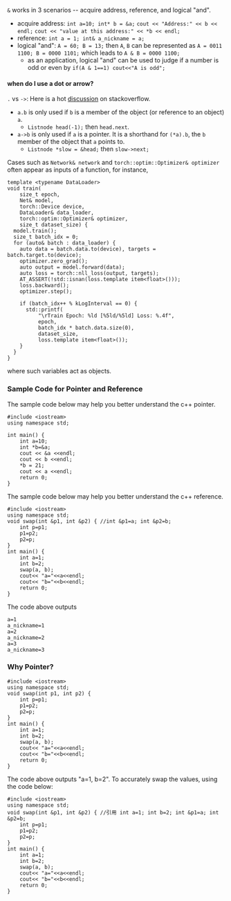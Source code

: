`&` works in 3 scenarios -- acquire address, reference, and logical "and".
+ acquire address: `int a=10; int* b = &a;` `cout << "Address:" << b << endl;` `cout << "value at this address:" << *b << endl;`
+ reference: `int a = 1; int& a_nickname = a;`
+ logical "and": `A = 60; B = 13;` then `A`, `B` can be represented as `A = 0011 1100; B = 0000 1101;` which leads to `A & B = 0000 1100;`
  + as an application, logical "and" can be used to judge if a number is odd or even by `if(A & 1==1) cout<<"A is odd";`

#### when do I use a dot or arrow?
`.` vs `->`: Here is a hot [discussion](https://stackoverflow.com/questions/4984600/when-do-i-use-a-dot-arrow-or-double-colon-to-refer-to-members-of-a-class-in-c) on stackoverflow.
+ `a.b` is only used if `b` is a member of the object (or reference to an object) `a`.
  + `Listnode head(-1);` then `head.next`.
+ `a->b` is only used if `a` is a pointer. It is a shorthand for `(*a).b`, the `b` member of the object that `a` points to.
  + `Listnode *slow = &head;` then `slow->next;`

Cases such as `Network& network` and `torch::optim::Optimizer& optimizer` often appear as inputs of a function, for instance,
```
template <typename DataLoader>
void train(
    size_t epoch,
    Net& model,
    torch::Device device,
    DataLoader& data_loader,
    torch::optim::Optimizer& optimizer,
    size_t dataset_size) {
  model.train();
  size_t batch_idx = 0;
  for (auto& batch : data_loader) {
    auto data = batch.data.to(device), targets = batch.target.to(device);
    optimizer.zero_grad();
    auto output = model.forward(data);
    auto loss = torch::nll_loss(output, targets);
    AT_ASSERT(!std::isnan(loss.template item<float>()));
    loss.backward();
    optimizer.step();

    if (batch_idx++ % kLogInterval == 0) {
      std::printf(
          "\rTrain Epoch: %ld [%5ld/%5ld] Loss: %.4f",
          epoch,
          batch_idx * batch.data.size(0),
          dataset_size,
          loss.template item<float>());
    }
  }
}
```
where such variables act as objects.

### Sample Code for Pointer and Reference
The sample code below may help you better understand the c++ pointer.
```
#include <iostream>
using namespace std;

int main() {
    int a=10;
    int *b=&a;
    cout << &a <<endl;
    cout << b <<endl;
    *b = 21;
    cout << a <<endl;
    return 0;
}
```
The sample code below may help you better understand the c++ reference.
```
#include <iostream>
using namespace std;
void swap(int &p1, int &p2) { //int &p1=a; int &p2=b;
    int p=p1;
    p1=p2;
    p2=p;
}
int main() {
    int a=1;
    int b=2;
    swap(a, b);
	cout<< "a="<<a<<endl;
	cout<< "b="<<b<<endl;
	return 0;
}
```
The code above outputs
```
a=1
a_nickname=1
a=2
a_nickname=2
a=3
a_nickname=3
```
### Why Pointer?
```
#include <iostream>
using namespace std;
void swap(int p1, int p2) {
    int p=p1;
    p1=p2;
    p2=p;
}
int main() {
    int a=1;
    int b=2;
    swap(a, b);
	cout<< "a="<<a<<endl;
	cout<< "b="<<b<<endl;
	return 0;
}
```
The code above outputs "a=1, b=2". To accurately swap the values, using the code below:
```
#include <iostream>
using namespace std;
void swap(int &p1, int &p2) { //引用 int a=1; int b=2; int &p1=a; int &p2=b;
    int p=p1;
    p1=p2;
    p2=p;
}
int main() {
    int a=1;
    int b=2;
    swap(a, b);
	cout<< "a="<<a<<endl;
	cout<< "b="<<b<<endl;
	return 0;
}
```

